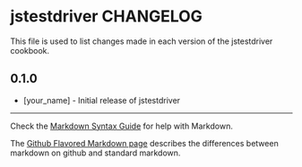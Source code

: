 jstestdriver CHANGELOG
======================

This file is used to list changes made in each version of the jstestdriver cookbook.

0.1.0
-----
- [your_name] - Initial release of jstestdriver

- - -
Check the [Markdown Syntax Guide](http://daringfireball.net/projects/markdown/syntax) for help with Markdown.

The [Github Flavored Markdown page](http://github.github.com/github-flavored-markdown/) describes the differences between markdown on github and standard markdown.
